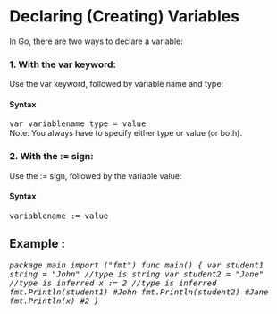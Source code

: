 # Declaring (Creating) Variables
In Go, there are two ways to declare a variable:

<h3 >1. With the var keyword:</h3>
<p>Use the var keyword, followed by variable name and type:</p>

<h4>Syntax</h4>
<p><tt>var variablename type = value</tt><br>
Note: You always have to specify either type or value (or both).</p>

<h3>2. With the := sign:</h3>
<p>Use the := sign, followed by the variable value:</p>

<h4>Syntax</h4>
<p><tt>variablename := value</tt></p>

<h2> Example :</h2>
<i><tt>package main
import ("fmt")
func main() {
  var student1 string = "John" //type is string
  var student2 = "Jane" //type is inferred
  x := 2 //type is inferred
  fmt.Println(student1) #John
  fmt.Println(student2) #Jane
  fmt.Println(x) #2
}</tt></i>
